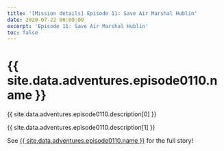 ```yaml
---
title: '[Mission details] Episode 11: Save Air Marshal Hublin'
date: 2020-07-22 00:00:00
excerpt: 'Episode 11: Save Air Marshal Hublin'
toc: false
---
```


# {{ site.data.adventures.episode0110.name }}

{{ site.data.adventures.episode0110.description[0] }}

{{ site.data.adventures.episode0110.description[1] }}

See [{{ site.data.adventures.episode0110.name }}](/game-content/adventures/episode0110) for the full story!
